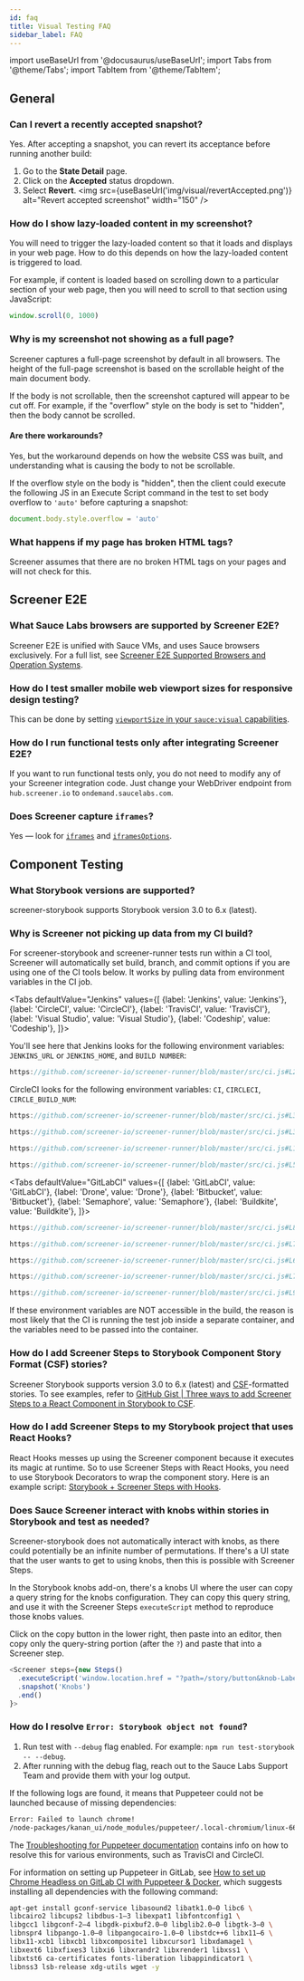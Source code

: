 ```yaml
---
id: faq
title: Visual Testing FAQ
sidebar_label: FAQ
---
```


import useBaseUrl from '@docusaurus/useBaseUrl';
import Tabs from '@theme/Tabs';
import TabItem from '@theme/TabItem';

## General

### Can I revert a recently accepted snapshot?

Yes. After accepting a snapshot, you can revert its acceptance before running another build:

1. Go to the **State Detail** page.
2. Click on the **Accepted** status dropdown.
3. Select **Revert**.
   <img src={useBaseUrl('img/visual/revertAccepted.png')} alt="Revert accepted screenshot" width="150" />

### How do I show lazy-loaded content in my screenshot?

You will need to trigger the lazy-loaded content so that it loads and displays in your web page. How to do this depends on how the lazy-loaded content is triggered to load.

For example, if content is loaded based on scrolling down to a particular section of your web page, then you will need to scroll to that section using JavaScript:

```js
window.scroll(0, 1000)
```

### Why is my screenshot not showing as a full page?

Screener captures a full-page screenshot by default in all browsers. The height of the full-page screenshot is based on the scrollable height of the main document body.

If the body is not scrollable, then the screenshot captured will appear to be cut off. For example, if the "overflow" style on the body is set to "hidden", then the body cannot be scrolled.

#### Are there workarounds?

Yes, but the workaround depends on how the website CSS was built, and understanding what is causing the body to not be scrollable.

If the overflow style on the body is "hidden", then the client could execute the following JS in an Execute Script command in the test to set body overflow to `'auto'` before capturing a snapshot:

```js
document.body.style.overflow = 'auto'
```

### What happens if my page has broken HTML tags?

Screener assumes that there are no broken HTML tags on your pages and will not check for this.

## Screener E2E

### What Sauce Labs browsers are supported by Screener E2E?

Screener E2E is unified with Sauce VMs, and uses Sauce browsers exclusively. For a full list, see [Screener E2E Supported Browsers and Operation Systems](https://docs.saucelabs.com/screener/e2e-testing/supported-browsers).

### How do I test smaller mobile web viewport sizes for responsive design testing?

This can be done by setting [`viewportSize` in your `sauce:visual` capabilities](/screener/e2e-testing/commands-options/#saucevisual-capability-options).

### How do I run functional tests only after integrating Screener E2E?

If you want to run functional tests only, you do not need to modify any of your Screener integration code. Just change your WebDriver endpoint from `hub.screener.io` to `ondemand.saucelabs.com`.

### Does Screener capture `iframes`?

Yes &#8212; look for [`iframes`](/screener/e2e-testing/commands-options) and [`iframesOptions`](/screener/e2e-testing/commands-options).

## Component Testing

### What Storybook versions are supported?

screener-storybook supports Storybook version 3.0 to 6.x (latest).

### Why is Screener not picking up data from my CI build?

For screener-storybook and screener-runner tests run within a CI tool, Screener will automatically set build, branch, and commit options if you are using one of the CI tools below. It works by pulling data from environment variables in the CI job.

<Tabs
defaultValue="Jenkins"
values={[
{label: 'Jenkins', value: 'Jenkins'},
{label: 'CircleCI', value: 'CircleCI'},
{label: 'TravisCI', value: 'TravisCI'},
{label: 'Visual Studio', value: 'Visual Studio'},
{label: 'Codeship', value: 'Codeship'},
]}>

<TabItem value="Jenkins">

You'll see here that Jenkins looks for the following environment variables: `JENKINS_URL` or `JENKINS_HOME`, and `BUILD NUMBER`:

```js
https://github.com/screener-io/screener-runner/blob/master/src/ci.js#L23-L29
```

</TabItem>
<TabItem value="CircleCI">

CircleCI looks for the following environment variables: `CI`, `CIRCLECI`, `CIRCLE_BUILD_NUM`:

```js
https://github.com/screener-io/screener-runner/blob/master/src/ci.js#L31-L37
```

</TabItem>
<TabItem value="TravisCI">

```js
https://github.com/screener-io/screener-runner/blob/master/src/ci.js#L39-L52
```

</TabItem>
<TabItem value="Visual Studio">

```js
https://github.com/screener-io/screener-runner/blob/master/src/ci.js#L102-L118
```

</TabItem>
<TabItem value="Codeship">

```js
https://github.com/screener-io/screener-runner/blob/master/src/ci.js#L54-L60
```

</TabItem>
</Tabs>

<Tabs
defaultValue="GitLabCI"
values={[
{label: 'GitLabCI', value: 'GitLabCI'},
{label: 'Drone', value: 'Drone'},
{label: 'Bitbucket', value: 'Bitbucket'},
{label: 'Semaphore', value: 'Semaphore'},
{label: 'Buildkite', value: 'Buildkite'},
]}>

<TabItem value="GitLabCI">

```js
https://github.com/screener-io/screener-runner/blob/master/src/ci.js#L86-L92
```

</TabItem>
<TabItem value="Drone">

```js
https://github.com/screener-io/screener-runner/blob/master/src/ci.js#L70-L76
```

</TabItem>
<TabItem value="Bitbucket">

```js
https://github.com/screener-io/screener-runner/blob/master/src/ci.js#L62-L68
```

</TabItem>
<TabItem value="Semaphore">

```js
https://github.com/screener-io/screener-runner/blob/master/src/ci.js#L78-L84
```

</TabItem>
<TabItem value="Buildkite">

```js
https://github.com/screener-io/screener-runner/blob/master/src/ci.js#L94-L100
```

</TabItem>
</Tabs>

If these environment variables are NOT accessible in the build, the reason is most likely that the CI is running the test job inside a separate container, and the variables need to be passed into the container.

### How do I add Screener Steps to Storybook Component Story Format (CSF) stories?

Screener Storybook supports version 3.0 to 6.x (latest) and [CSF](https://storybook.js.org/docs/react/api/csf)-formatted stories. To see examples, refer to [GitHub Gist | Three ways to add Screener Steps to a React Component in Storybook to CSF](https://gist.github.com/screener-io/dfbd4b9aa5284e555ea83c936fc0b2ba).

### How do I add Screener Steps to my Storybook project that uses React Hooks?

React Hooks messes up using the Screener component because it executes its magic at runtime. So to use Screener Steps with React Hooks, you need to use Storybook Decorators to wrap the component story. Here is an example script: [Storybook + Screener Steps with Hooks](https://gist.github.com/screener-io/ada0e3c51137c907ba80728ad7fab23b).

### Does Sauce Screener interact with knobs within stories in Storybook and test as needed?

Screener-storybook does not automatically interact with knobs, as there could potentially be an infinite number of permutations. If there's a UI state that the user wants to get to using knobs, then this is possible with Screener Steps.

In the Storybook knobs add-on, there's a knobs UI where the user can copy a query string for the knobs configuration. They can copy this query string, and use it with the Screener Steps `executeScript` method to reproduce those knobs values.

Click on the copy button in the lower right, then paste into an editor, then copy only the query-string portion (after the `?`) and paste that into a Screener step.

```js
<Screener steps={new Steps()
  .executeScript('window.location.href = "?path=/story/button&knob-Label=works"')
  .snapshot('Knobs')
  .end()
}>
```

### How do I resolve `Error: Storybook object not found`?

1. Run test with `--debug` flag enabled. For example: `npm run test-storybook -- --debug`.
2. After running with the debug flag, reach out to the Sauce Labs Support Team and provide them with your log output.

If the following logs are found, it means that Puppeteer could not be launched because of missing dependencies:

```txt
Error: Failed to launch chrome!
/node-packages/kanan_ui/node_modules/puppeteer/.local-chromium/linux-662092/chrome-linux/chrome: error while loading shared libraries: libX11-xcb.so.1: cannot open shared object file: No such file or directory
```

The [Troubleshooting for Puppeteer documentation](https://github.com/puppeteer/puppeteer/blob/main/docs/troubleshooting.md) contains info on how to resolve this for various environments, such as TravisCI and CircleCI.

For information on setting up Puppeteer in GitLab, see [How to set up Chrome Headless on GitLab CI with Puppeteer & Docker](https://ali-dev.medium.com/how-to-setup-chrome-headless-on-gitlab-ci-with-puppeteer-docker-fbb562cbaee1), which suggests installing all dependencies with the following command:

```bash
apt-get install gconf-service libasound2 libatk1.0–0 libc6 \
libcairo2 libcups2 libdbus-1–3 libexpat1 libfontconfig1 \
libgcc1 libgconf-2–4 libgdk-pixbuf2.0–0 libglib2.0–0 libgtk-3–0 \
libnspr4 libpango-1.0–0 libpangocairo-1.0–0 libstdc++6 libx11–6 \
libx11-xcb1 libxcb1 libxcomposite1 libxcursor1 libxdamage1 \
libxext6 libxfixes3 libxi6 libxrandr2 libxrender1 libxss1 \
libxtst6 ca-certificates fonts-liberation libappindicator1 \
libnss3 lsb-release xdg-utils wget -y
```
